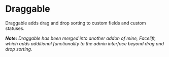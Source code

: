 
Draggable
==============================

Draggable adds drag and drop sorting to custom fields and custom statuses.

*__Note:__ Draggable has been merged into another addon of mine, Facelift, which adds additional functionality to the admin interface beyond drag and drop sorting.*

